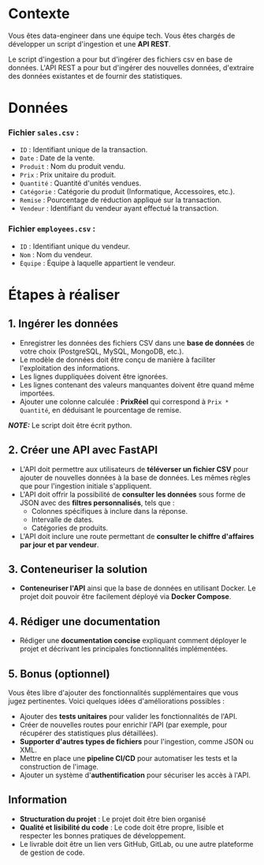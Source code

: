 # Contexte
Vous êtes data-engineer dans une équipe tech.
Vous êtes chargés de développer un script d'ingestion et une **API REST**.

Le script d'ingestion a pour but d'ingérer des fichiers csv en base de données. 
L'API REST a pour but d'ingérer des nouvelles données, d'extraire des données existantes et de fournir des statistiques.


# Données

### Fichier **`sales.csv`** :
- `ID` : Identifiant unique de la transaction.
- `Date` : Date de la vente.
- `Produit` : Nom du produit vendu.
- `Prix` : Prix unitaire du produit.
- `Quantité` : Quantité d'unités vendues.
- `Catégorie` : Catégorie du produit (Informatique, Accessoires, etc.).
- `Remise` : Pourcentage de réduction appliqué sur la transaction.
- `Vendeur` : Identifiant du vendeur ayant effectué la transaction.

### Fichier **`employees.csv`** :
- `ID` : Identifiant unique du vendeur.
- `Nom` : Nom du vendeur.
- `Équipe` : Équipe à laquelle appartient le vendeur.

# Étapes à réaliser

## 1. Ingérer les données
- Enregistrer les données des fichiers CSV dans une **base de données** de votre choix (PostgreSQL, MySQL, MongoDB, etc.).
- Le modèle de données doit être conçu de manière à faciliter l'exploitation des informations.
- Les lignes duppliquées doivent être ignorées.
- Les lignes contenant des valeurs manquantes doivent être quand même importées.
- Ajouter une colonne calculée : **PrixRéel** qui correspond à `Prix * Quantité`, en déduisant le pourcentage de remise.

**_NOTE:_** Le script doit être écrit python.


## 2. Créer une API avec FastAPI
- L'API doit permettre aux utilisateurs de **téléverser un fichier CSV** pour ajouter de nouvelles données à la base de données. Les mêmes règles que pour l'ingestion initiale s'appliquent.
- L'API doit offrir la possibilité de **consulter les données** sous forme de JSON avec des **filtres personnalisés**, tels que :
  - Colonnes spécifiques à inclure dans la réponse.
  - Intervalle de dates.
  - Catégories de produits.
- L'API doit inclure une route permettant de **consulter le chiffre d'affaires par jour et par vendeur**.

## 3. Conteneuriser la solution
- **Conteneuriser l'API** ainsi que la base de données en utilisant Docker. Le projet doit pouvoir être facilement déployé via **Docker Compose**.

## 4. Rédiger une documentation
- Rédiger une **documentation concise** expliquant comment déployer le projet et décrivant les principales fonctionnalités implémentées.

## 5. Bonus (optionnel)
Vous êtes libre d'ajouter des fonctionnalités supplémentaires que vous jugez pertinentes. Voici quelques idées d'améliorations possibles :
- Ajouter des **tests unitaires** pour valider les fonctionnalités de l'API.
- Créer de nouvelles routes pour enrichir l'API (par exemple, pour récupérer des statistiques plus détaillées).
- **Supporter d'autres types de fichiers** pour l'ingestion, comme JSON ou XML.
- Mettre en place une **pipeline CI/CD** pour automatiser les tests et la construction de l'image.
- Ajouter un système d'**authentification** pour sécuriser les accès à l'API.


## Information

- **Structuration du projet** : Le projet doit être bien organisé
- **Qualité et lisibilité du code** : Le code doit être propre, lisible et respecter les bonnes pratiques de développement.
- Le livrable doit être un lien vers GitHub, GitLab, ou une autre plateforme de gestion de code.
